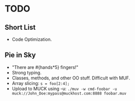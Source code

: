 TODO
====

Short List
----------

- Code Optimization.


Pie in Sky
----------

- "There are #{hands*5} fingers!"
- Strong typing.
- Classes, methods, and other OO stuff.  Difficult with MUF.
- Array slicing:  `s = foo[2:4];`
- Upload to MUCK using -u:
    `./muv -w cmd-foobar -u muck://John_Doe:mypass@muckhost.com:8888 foobar.muv`


